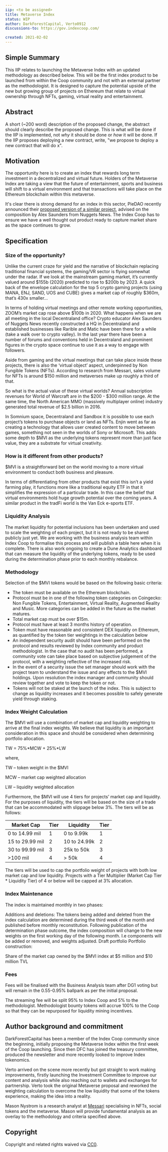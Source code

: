 ```yaml
---
iip: <to be assigned>
title: Metaverse Index
status: WIP
author: DarkForestCapital, Verto0912
discussions-to: https://gov.indexcoop.com/

created: 2021-02-02
---
```


## Simple Summary
<!--"If you can't explain it simply, you don't understand it well enough." Simply describe the outcome the proposed changes intends to achieve. This should be non-technical and accessible to a casual community member.-->
This IIP relates to launching the Metaverse Index with an updated methodology as described below. This will be the first index product to be launched from within the Coop community and not with an external partner as the methodologist. It is designed to capture the potential upside of the new but growing group of projects on Ethereum that relate to virtual ownership through NFTs, gaming, virtual reality and entertainment.

## Abstract
<!--A short (~200 word) description of the proposed change, the abstract should clearly describe the proposed change. This is what *will* be done if the IIP is implemented, not *why* it should be done or *how* it will be done. If the IIP proposes deploying a new contract, write, "we propose to deploy a new contract that will do x".-->
A short (~200 word) description of the proposed change, the abstract should clearly describe the proposed change. This is what *will* be done if the IIP is implemented, not *why* it should be done or *how* it will be done. If the IIP proposes deploying a new contract, write, "we propose to deploy a new contract that will do x".

## Motivation
<!--This is the problem statement. This is the *why* of the IIP. It should clearly explain *why* the current state of the protocol is inadequate.  It is critical that you explain *why* the change is needed, if the IIP proposes changing how something is calculated, you must address *why* the current calculation is innaccurate or wrong. This is not the place to describe how the IIP will address the issue!-->
The opportunity here is to create an index that rewards long term investment in a decentralized and virtual future. Holders of the Metaverse Index are taking a view that the future of entertainment, sports and business will shift to a virtual environment and that transactions will take place on the Ethereum blockchain within this metaverse.

It's clear there is strong demand for an index in this sector, PieDAO recently announced their [proposed version of a similar project](https://forum.piedao.org/t/proposal-discussion-play-index-creation/418), advised on the composition by Alex Saunders from Nuggets News. The Index Coop has to ensure we have a well thought out product ready to capture market share as the space continues to grow.

## Specification

### Size of the opportunity?
Unlike the current craze for yield and the narrative of blockchain replacing traditional financial systems, the gaming/VR sector is flying somewhat under the radar. If we look at the mainstream gaming market, it’s currently valued around $155b (2020) predicted to rise to $200b by 2023. A quick back of the envelope calculation for the top 5 crypto gaming projects (using MANA, ENJ, SAND, UOS and CUBE) gives a market cap of roughly $360m, that’s 430x smaller…

In terms of holding virtual meetings and other remote working opportunities, ZOOM’s market cap rose above $100b in 2020. What happens when we are all meeting in the local Decentraland office? Crypto educator Alex Saunders of Nuggets News recently constructed a HQ in Decentraland and established businesses like Rarible and Matic have been there for a while (take a walk over to crypto valley). In the last year there have been a number of forums and conventions held in Decentraland and prominent figures in the crypto space continue to use it as a way to engage with followers.

Aside from gaming and the virtual meetings that can take place inside these projects, there is also the ‘virtual object’ aspect, underpinned by Non Fungible Tokens (NFTs). According to research from Messari, sales volume for NFTs is around $150 million and metaverses make up roughly a third of that.

So what is the actual value of these virtual worlds? Annual subscription revenues for World of Warcraft are in the $200 - $300 million range. At the same time, the North American MMO (massively multiplayer online) industry generated total revenue of $2.5 billion in 2016.

In Somnium space, Decentraland and Sandbox it is possible to use each project’s tokens to purchase objects or land as NFTs. Enjin went as far as creating a technology that allows user created content to move between games, something not seen in the worlds of Sony or Microsoft. This adds some depth to $MVI as the underlying tokens represent more than just face value, they are a substrate for virtual creativity.

### How is it different from other products?
$MVI is a straightforward bet on the world moving to a more virtual environment to conduct both business and pleasure.

In terms of differentiating from other products that exist this isn’t a yield farming play, it functions more like a traditional equity ETF in that it simplifies the expression of a particular trade. In this case the belief that virtual environments hold huge growth potential over the coming years. A similar product in the tradFi world is the Van Eck e-sports ETF.

### Liquidity Analysis

The market liquidity for potential inclusions has been undertaken and used to scale the weighting of each project, but it is not ready to be shared publicly just yet. We are working with the business analysis team within Index Coop to formalise this process and will publish a table here when it is complete. There is also work ongoing to create a Dune Analytics dashboard that can measure the liquidity of the underlying tokens, ready to be used during the determination phase prior to each monthly rebalance.

### Methodology
Selection of the $MVI tokens would be based on the following basic criteria:

* The token must be available on the Ethereum blockchain.
* Protocol must be in one of the following token categories on Coingecko: Non Fungible Tokens, Entertainment, Virtual Reality, Augmented Reality and Music. More categories can be added in the future as the market matures.
* Total market cap must be over $15m.
* Protocol must have at least 3 months history of operation.
* Token must have reasonable and consistent DEX liquidity on Ethereum, as quantified by the token tier weightings in the calculation below
* An independent security audit should have been performed on the protocol and results reviewed by Index community and product methodologist. In the case that no audit has been performed, a community vote can take place based on subjective judgement of the protocol, with a weighting reflective of the increased risk.
* In the event of a security issue the set manager should work with the project team to understand the issue and any effects to the $MVI holdings. Upon resolution the index manager and community should review together and vote to keep the token or not.
* Tokens will not be staked at the launch of the index. This is subject to change as liquidity increases and it becomes possible to safely generate yield through staking.

### Index Weight Calculation

The $MVI will use a combination of market cap and liquidity weighting to arrive at the final index weights. We believe that liquidity is an important consideration in this space and should be considered when determining portfolio allocation.

TW = 75%*MCW + 25%*LW

where,

TW – token weight in the $MVI

MCW – market cap weighted allocation

LW – liquidity weighted allocation

Furthermore, the $MVI will use 4 tiers for projects’ market cap and liquidity. For the purposes of liquidity, the tiers will be based on the size of a trade that can be accommodated with slippage below 3%. The tiers will be as follows:

| Market Cap               | Tier | Liquidity | Tier |
|---                    |---|---|---|
| 0 to 14.99 mil             | 1  | 0 to 9.99k | 1 |
| 15 to 29.99 mil             |  2 | 10 to 24.99k | 2 |
| 30 to 99.99 mil   | 3  | 25k to 50k | 3 |
| >100 mil    | 4  | > 50k | 4 |

The tiers will be used to cap the portfolio weight of projects with both low market cap and low liquidity. Projects with a Tier Multiplier (Market Cap Tier * Liquidity Tier) of 4 or below will be capped at 3% allocation.

### Index Maintenance

The index is maintained monthly in two phases:

Additions and deletions: The tokens being added and deleted from the index calculation are determined during the third week of the month and published before monthly reconstitution.
Following publication of the determination phase outcome, the index composition will change to the new weights on the first working day of the following month. I.e components will be added or removed, and weights adjusted.
Draft portfolio
Portfolio construction:


Share of the market cap owned by the $MVI index at $5 million and $10 million TVL

### Fees
Fees will be finalised with the Business Analysis team after DG1 voting but will remain in the 0.55-0.95% ballpark as per the initial proposal.

The streaming fee will be split 95% to Index Coop and 5% to the methodologist.  Methodologist bounty tokens will accrue 100% to the Coop so that they can be repurposed for liquidity mining incentives.

## Author background and commitment 

DarkForestCapital has been a member of the Index Coop community since the beginning, initially proposing the Metaverse Index within the first week of the Coop launching. Since then DFC has joined the treasury committee, produced the newsletter and more recently looked to improve Index tokenomics. 

Verto arrived on the scene more recently but got straight to work making improvements, firstly launching the Investment Committee to improve our content and analysis while also reaching out to wallets and exchanges for partnership. Verto took the original Metaverse proposal and reworked the weighting calculation to overcome the low liquidity that some of the tokens experience, making the idea into a reality.

Mason Nystrom is a research analyst at [Messari](https://messari.io/) specialising in NFTs, social tokens and the metaverse. Mason will provide fundamental analysis as an overlay to the methodology and criteria specified above.

## Copyright
Copyright and related rights waived via [CC0](https://creativecommons.org/publicdomain/zero/1.0/).
